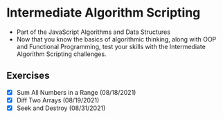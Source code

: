 # Intermediate Algorithm Scripting
- Part of the JavaScript Algorithms and Data Structures
- Now that you know the basics of algorithmic thinking, along with OOP and Functional Programming, test your skills with the Intermediate Algorithm Scripting challenges.

## Exercises
- [x] Sum All Numbers in a Range (08/18/2021)
- [x] Diff Two Arrays (08/19/2021)
- [x] Seek and Destroy (08/31/2021)